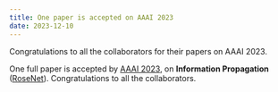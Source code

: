 ```yaml
---
title: One paper is accepted on AAAI 2023
date: 2023-12-10
---
```


Congratulations to all the collaborators for their papers on AAAI 2023.

<!--more-->

One full paper is accepted by [AAAI 2023](https://aaai.org/conference/aaai/aaai-23/), on **Information Propagation** ([RoseNet](https://arxiv.org/abs/2212.13725)). Congratulations to all the collaborators.
